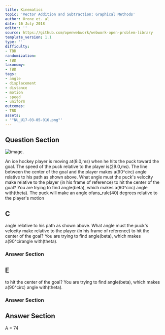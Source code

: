 ```yaml
---
title: Kinematics
topic: 'Vector Addition and Subtraction: Graphical Methods'
author: Urone et. al
date: 16 July 2018
editor: ''
source: https://github.com/openwebwork/webwork-open-problem-library
template_version: 1.1
type: ''
difficulty:
- TBD
randomization:
- TBD
taxonomy:
- TBD
tags:
- angle
- displacement
- distance
- motion
- speed
- uniform
outcomes:
- TBD
assets:
- '"NU_U17-03-05-016.png"'
---
```


## Question Section 

![image.]("NU_U17-03-05-016.png")

An ice hockey player is moving at(8.0,ms) when he hits the puck toward the goal. The speed of the puck relative to the player is(29.0,ms). The line between the center of the goal and the player makes a(90^circ) angle relative to his path as shown above. What angle must the puck's velocity make relative to the player (in his frame of reference) to hit the center of the goal? You are trying to find angle(beta), which makes a(90^circ) angle with(theta).
The puck will make an angle ofans_rule(40) degrees relative to the player's motion

## C
angle relative to his path as shown above. What angle must the puck's velocity make relative to the player (in his frame of reference) to hit the center of the goal? You are trying to find angle(beta), which makes a(90^cirangle with(theta).
### Answer Section
## E
to hit the center of the goal? You are trying to find angle(beta), which makes a(90^circ) angle with(theta).
### Answer Section


## Answer Section

A = 74